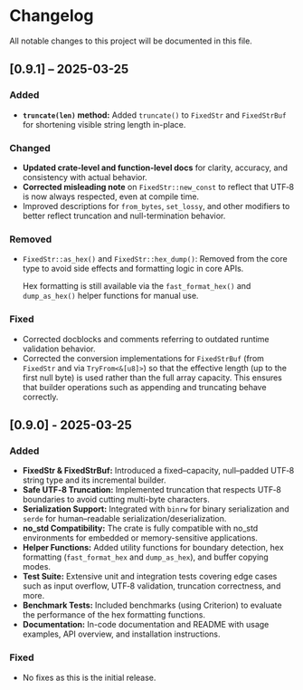 # Changelog

All notable changes to this project will be documented in this file.

## [0.9.1] – 2025-03-25

### Added
- **`truncate(len)` method:** Added `truncate()` to `FixedStr` and `FixedStrBuf` for shortening visible string length in-place.

### Changed
- **Updated crate-level and function-level docs** for clarity, accuracy, and consistency with actual behavior.
- **Corrected misleading note** on `FixedStr::new_const` to reflect that UTF‑8 is now always respected, even at compile time.
- Improved descriptions for `from_bytes`, `set_lossy`, and other modifiers to better reflect truncation and null-termination behavior.

### Removed
- `FixedStr::as_hex()` and `FixedStr::hex_dump()`: Removed from the core type to avoid side effects and formatting logic in core APIs.

  Hex formatting is still available via the `fast_format_hex()` and `dump_as_hex()` helper functions for manual use.

### Fixed
- Corrected docblocks and comments referring to outdated runtime validation behavior.
- Corrected the conversion implementations for `FixedStrBuf` (from `FixedStr` and via `TryFrom<&[u8]>`) so that the effective length (up to the first null byte) is used rather than the full array capacity. This ensures that builder operations such as appending and truncating behave correctly.


## [0.9.0] - 2025-03-25
### Added
- **FixedStr & FixedStrBuf:** Introduced a fixed–capacity, null–padded UTF‑8 string type and its incremental builder.
- **Safe UTF‑8 Truncation:** Implemented truncation that respects UTF‑8 boundaries to avoid cutting multi-byte characters.
- **Serialization Support:** Integrated with `binrw` for binary serialization and `serde` for human–readable serialization/deserialization.
- **no_std Compatibility:** The crate is fully compatible with no_std environments for embedded or memory-sensitive applications.
- **Helper Functions:** Added utility functions for boundary detection, hex formatting (`fast_format_hex` and `dump_as_hex`), and buffer copying modes.
- **Test Suite:** Extensive unit and integration tests covering edge cases such as input overflow, UTF‑8 validation, truncation correctness, and more.
- **Benchmark Tests:** Included benchmarks (using Criterion) to evaluate the performance of the hex formatting functions.
- **Documentation:** In-code documentation and README with usage examples, API overview, and installation instructions.

### Fixed
- No fixes as this is the initial release.
